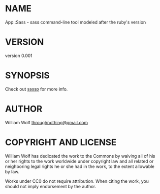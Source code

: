 # NAME

App::Sass - sass command-line tool modeled after the ruby's version

# VERSION

version 0.001

# SYNOPSIS

Check out [sassp](http://search.cpan.org/perldoc?sassp) for more info.

# AUTHOR

William Wolf <throughnothing@gmail.com>

# COPYRIGHT AND LICENSE



William Wolf has dedicated the work to the Commons by waiving all of his
or her rights to the work worldwide under copyright law and all related or
neighboring legal rights he or she had in the work, to the extent allowable by
law.

Works under CC0 do not require attribution. When citing the work, you should
not imply endorsement by the author.